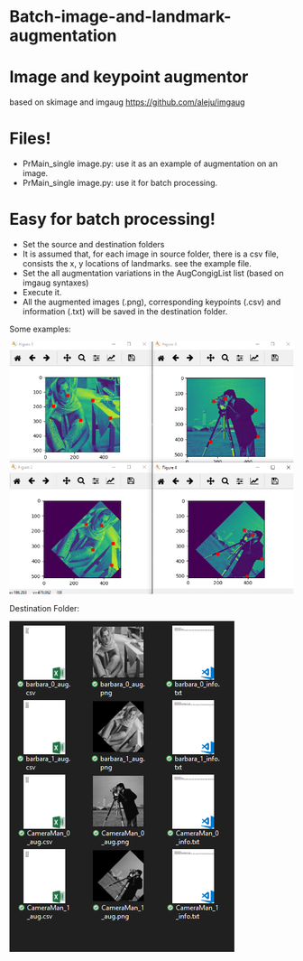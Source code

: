 # Batch-image-and-landmark-augmentation

# Image and keypoint augmentor
based on skimage and imgaug https://github.com/aleju/imgaug

# Files!

  - PrMain_single image.py: use it as an example of augmentation on an image.
  - PrMain_single image.py: use it for batch processing.
 
# Easy for batch processing!
  - Set the source and destination folders
  - It is assumed that, for each image in source folder, there is a csv file, consists the x, y locations of landmarks. see the example file.
  - Set the all augmentation variations in the AugCongigList list (based on imgaug syntaxes)
  - Execute it. 
  - All the augmented images (.png), corresponding keypoints (.csv) and information (.txt) will be saved in the destination folder.
 

Some examples:

![Screenshot](augmentor.png)



Destination Folder:

![Screenshot](augmentation.png)
